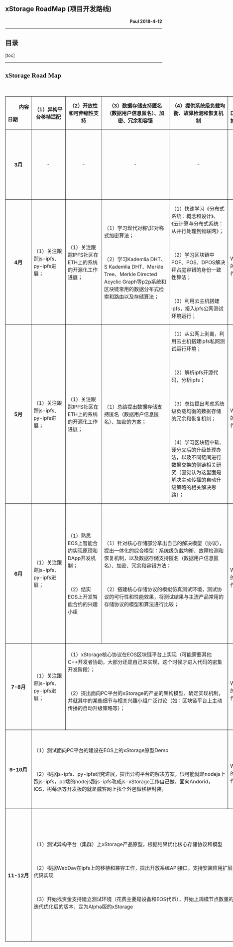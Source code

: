 ## xStorage RoadMap (项目开发路线)

**<p align="right">Paul 2018-4-12</p>**

***
## 目录
[toc]
***

## <p class=MsoTitle><span lang=EN-US style='text-align:center;font-family:方正小标宋简体'>xStorage Road Map</span></p>

<p class=MsoNormal align=right style='text-align:right'><span lang=EN-US>&nbsp;</span></p>

<div align=center>

<table class=MsoTableGrid border=1 cellspacing=0 cellpadding=0 width=0
 style='width:766.55pt;border-collapse:collapse;border:none'>
 <thead>
  <tr style='page-break-inside:avoid;height:31.75pt'>
   <td width=75 style='width:56.45pt;border:solid windowtext 1.0pt;padding:
   0cm 5.4pt 0cm 5.4pt;height:31.75pt'>
   <p class=MsoNormal align=right style='text-align:right'><b>内容</b></p>
   <p class=MsoNormal><b>日期</b></p>
   </td>
   <td width=104 style='width:78.0pt;border:solid windowtext 1.0pt;border-left:
   none;padding:0cm 5.4pt 0cm 5.4pt;height:31.75pt'>
   <p class=MsoNormal align=center style='text-align:center'><b>（<span
   lang=EN-US>1</span>）异构平台移植适配</b></p>
   </td>
   <td width=113 style='width:3.0cm;border:solid windowtext 1.0pt;border-left:
   none;padding:0cm 5.4pt 0cm 5.4pt;height:31.75pt'>
   <p class=MsoNormal align=center style='text-align:center'><b>（<span
   lang=EN-US>2</span>）开放性和可伸缩性支持</b></p>
   </td>
   <td width=227 style='width:6.0cm;border:solid windowtext 1.0pt;border-left:
   none;padding:0cm 5.4pt 0cm 5.4pt;height:31.75pt'>
   <p class=MsoNormal align=center style='text-align:center'><b>（<span
   lang=EN-US>3</span>）数据存储支持匿名（数据用户信息匿名）、加密、冗余和容错</b></p>
   </td>
   <td width=198 style='width:148.8pt;border:solid windowtext 1.0pt;border-left:
   none;padding:0cm 5.4pt 0cm 5.4pt;height:31.75pt'>
   <p class=MsoNormal align=center style='text-align:center'><b>（<span
   lang=EN-US>4</span>）提供系统级负载均衡、故障检测和恢复机制</b></p>
   </td>
   <td width=142 style='width:106.35pt;border:solid windowtext 1.0pt;
   border-left:none;padding:0cm 5.4pt 0cm 5.4pt;height:31.75pt'>
   <p class=MsoNormal><b>（<span lang=EN-US>5</span>）开放<span lang=EN-US>API</span>接口，支持安装应用扩展</b></p>
   </td>
   <td width=162 style='width:121.8pt;border:solid windowtext 1.0pt;border-left:
   none;padding:0cm 5.4pt 0cm 5.4pt;height:31.75pt'>
   <p class=MsoNormal align=center style='text-align:center'><b>结果<span
   lang=EN-US>/</span>或方案<span lang=EN-US>/</span>或思维<span lang=EN-US>/</span>或成果的物化体现</b></p>
   </td>
  </tr>
 </thead>
 <tr style='page-break-inside:avoid'>
  <td width=75 style='width:56.45pt;border:solid windowtext 1.0pt;border-top:
  none;padding:0cm 5.4pt 0cm 5.4pt'>
  <p class=MsoNormal align=center style='text-align:center'><b><span
  lang=EN-US>3</span>月</b></p>
  </td>
  <td width=104 style='width:78.0pt;border-top:none;border-left:none;
  border-bottom:solid windowtext 1.0pt;border-right:solid windowtext 1.0pt;
  padding:0cm 5.4pt 0cm 5.4pt'>
  <p class=MsoNormal align=center style='text-align:center'><span lang=EN-US>-</span></p>
  </td>
  <td width=113 style='width:3.0cm;border-top:none;border-left:none;border-bottom:
  solid windowtext 1.0pt;border-right:solid windowtext 1.0pt;padding:0cm 5.4pt 0cm 5.4pt'>
  <p class=MsoNormal align=center style='text-align:center'><span lang=EN-US>-</span></p>
  </td>
  <td width=227 style='width:6.0cm;border-top:none;border-left:none;border-bottom:
  solid windowtext 1.0pt;border-right:solid windowtext 1.0pt;padding:0cm 5.4pt 0cm 5.4pt'>
  <p class=MsoNormal align=center style='text-align:center'><span lang=EN-US>-</span></p>
  </td>
  <td width=198 style='width:148.8pt;border-top:none;border-left:none;
  border-bottom:solid windowtext 1.0pt;border-right:solid windowtext 1.0pt;
  padding:0cm 5.4pt 0cm 5.4pt'>
  <p class=MsoNormal align=center style='text-align:center'><span lang=EN-US>-</span></p>
  </td>
  <td width=142 style='width:106.35pt;border-top:none;border-left:none;
  border-bottom:solid windowtext 1.0pt;border-right:solid windowtext 1.0pt;
  padding:0cm 5.4pt 0cm 5.4pt'>
  <p class=MsoNormal align=center style='text-align:center'><span lang=EN-US>-</span></p>
  </td>
  <td width=162 style='width:121.8pt;border-top:none;border-left:none;
  border-bottom:solid windowtext 1.0pt;border-right:solid windowtext 1.0pt;
  padding:0cm 5.4pt 0cm 5.4pt'>
  <p class=MsoNormal align=left style='text-align:left'>（<span lang=EN-US>1</span>）确定了研发<span
  lang=EN-US>xStorage</span>产品构想，并调研相关技术和项目现状，评估必要性与可行性，梳理细化出<span lang=EN-US>xStorage</span>在开源项目的基础上的增量和区别。</p>
  </td>
 </tr>
 <tr style='page-break-inside:avoid'>
  <td width=75 style='width:56.45pt;border:solid windowtext 1.0pt;border-top:
  none;padding:0cm 5.4pt 0cm 5.4pt'>
  <p class=MsoNormal align=center style='text-align:center;layout-grid-mode:
  char'><b><span lang=EN-US>4</span>月</b></p>
  </td>
  <td width=104 style='width:78.0pt;border-top:none;border-left:none;
  border-bottom:solid windowtext 1.0pt;border-right:solid windowtext 1.0pt;
  padding:0cm 5.4pt 0cm 5.4pt'>
  <p class=MsoNormal align=left style='text-align:left;layout-grid-mode:char'>（<span
  lang=EN-US>1</span>）关注跟踪<span lang=EN-US>js-ipfs</span>、<span lang=EN-US>py-ipfs</span>进展；</p>
  </td>
  <td width=113 style='width:3.0cm;border-top:none;border-left:none;border-bottom:
  solid windowtext 1.0pt;border-right:solid windowtext 1.0pt;padding:0cm 5.4pt 0cm 5.4pt'>
  <p class=MsoNormal align=left style='text-align:left;layout-grid-mode:char'>（<span
  lang=EN-US>1</span>）关注跟踪<span lang=EN-US>IPFS</span>社区在<span lang=EN-US>ETH</span>上的系统的开源化工作进展；</p>
  </td>
  <td width=227 style='width:6.0cm;border-top:none;border-left:none;border-bottom:
  solid windowtext 1.0pt;border-right:solid windowtext 1.0pt;padding:0cm 5.4pt 0cm 5.4pt'>
  <p class=MsoNormal align=left style='text-align:left;layout-grid-mode:char'>（<span
  lang=EN-US>1</span>）学习现代对称<span lang=EN-US>\</span>非对称式加密算法；</p>
  <p class=MsoNormal align=left style='text-align:left;layout-grid-mode:char'><span
  lang=EN-US>&nbsp;</span></p>
  <p class=MsoNormal align=left style='text-align:left;layout-grid-mode:char'>（<span
  lang=EN-US>2</span>）学习<span lang=EN-US>Kademlia DHT</span>、<span lang=EN-US>S
  Kademlia DHT</span>、<span lang=EN-US>Merkle Tree</span>、<span lang=EN-US>Merkle
  Directed Acyclic Graph</span>等<span lang=EN-US>p2p</span>系统和区块链常用的数据分布式检索和路由以及存储算法；</p>
  </td>
  <td width=198 style='width:148.8pt;border-top:none;border-left:none;
  border-bottom:solid windowtext 1.0pt;border-right:solid windowtext 1.0pt;
  padding:0cm 5.4pt 0cm 5.4pt'>
  <p class=MsoNormal align=left style='text-align:left;layout-grid-mode:char'>（<span
  lang=EN-US>1</span>）快速学习《分布式系统：概念和设计》、《云计算与分布式系统：从并行处理到物联网》；</p>
  <p class=MsoNormal align=left style='text-align:left;layout-grid-mode:char'><span
  lang=EN-US>&nbsp;</span></p>
  <p class=MsoNormal align=left style='text-align:left;layout-grid-mode:char'>（<span
  lang=EN-US>2</span>）学习区块链中<span lang=EN-US>POF</span>、<span lang=EN-US>POS</span>、<span
  lang=EN-US>DPOS</span>解决拜占庭容错的身份一致性算法；</p>
  <p class=MsoNormal align=left style='text-align:left;layout-grid-mode:char'><span
  lang=EN-US>&nbsp;</span></p>
  <p class=MsoNormal align=left style='text-align:left;layout-grid-mode:char'>（<span
  lang=EN-US>3</span>）利用云主机搭建<span lang=EN-US>ipfs</span>，接入<span lang=EN-US>ipfs</span>公网测试环境运行；</p>
  </td>
  <td width=142 style='width:106.35pt;border-top:none;border-left:none;
  border-bottom:solid windowtext 1.0pt;border-right:solid windowtext 1.0pt;
  padding:0cm 5.4pt 0cm 5.4pt'>
  <p class=MsoNormal align=left style='text-align:left;layout-grid-mode:char'>（<span
  lang=EN-US>1</span>）关注跟踪<span lang=EN-US>WebDav</span>在<span lang=EN-US>ipfs</span>上的移植和兼容工作；</p>
  </td>
  <td width=162 style='width:121.8pt;border-top:none;border-left:none;
  border-bottom:solid windowtext 1.0pt;border-right:solid windowtext 1.0pt;
  padding:0cm 5.4pt 0cm 5.4pt'>
  <p class=MsoNormal align=left style='text-align:left'>（<span lang=EN-US>1</span>）整理出可以用来构建<span
  lang=EN-US>xStorage</span>核心存储协议的相关技术笔记</p>
  <p class=MsoNormal align=left style='text-align:left'><span lang=EN-US>&nbsp;</span></p>
  <p class=MsoNormal align=left style='text-align:left'>（<span lang=EN-US>2</span>）编译<span
  lang=EN-US>ipfs</span>源码，搭建接入<span lang=EN-US>ipfs</span>公网的测试环境，跑通<span
  lang=EN-US>ipfs</span>重要组件，抽取出组件之间的模块关系图（功能组件粒度）</p>
  </td>
 </tr>
 <tr style='page-break-inside:avoid'>
  <td width=75 style='width:56.45pt;border:solid windowtext 1.0pt;border-top:
  none;padding:0cm 5.4pt 0cm 5.4pt'>
  <p class=MsoNormal align=center style='text-align:center;layout-grid-mode:
  char'><b><span lang=EN-US>5</span>月</b></p>
  </td>
  <td width=104 style='width:78.0pt;border-top:none;border-left:none;
  border-bottom:solid windowtext 1.0pt;border-right:solid windowtext 1.0pt;
  padding:0cm 5.4pt 0cm 5.4pt'>
  <p class=MsoNormal align=left style='text-align:left;layout-grid-mode:char'>（<span
  lang=EN-US>1</span>）关注跟踪<span lang=EN-US>js-ipfs</span>、<span lang=EN-US>py-ipfs</span>进展；</p>
  </td>
  <td width=113 style='width:3.0cm;border-top:none;border-left:none;border-bottom:
  solid windowtext 1.0pt;border-right:solid windowtext 1.0pt;padding:0cm 5.4pt 0cm 5.4pt'>
  <p class=MsoNormal align=left style='text-align:left;layout-grid-mode:char'>（<span
  lang=EN-US>1</span>）关注跟踪<span lang=EN-US>IPFS</span>社区在<span lang=EN-US>ETH</span>上的系统的开源化工作进展；</p>
  </td>
  <td width=227 style='width:6.0cm;border-top:none;border-left:none;border-bottom:
  solid windowtext 1.0pt;border-right:solid windowtext 1.0pt;padding:0cm 5.4pt 0cm 5.4pt'>
  <p class=MsoNormal align=left style='text-align:left;layout-grid-mode:char'>（<span
  lang=EN-US>1</span>）总结提出数据存储支持匿名（数据用户信息匿名）、加密的方案；</p>
  </td>
  <td width=198 style='width:148.8pt;border-top:none;border-left:none;
  border-bottom:solid windowtext 1.0pt;border-right:solid windowtext 1.0pt;
  padding:0cm 5.4pt 0cm 5.4pt'>
  <p class=MsoNormal align=left style='text-align:left;layout-grid-mode:char'>（<span
  lang=EN-US>1</span>）从公网上剥离，利用云主机搭建<span lang=EN-US>ipfs</span>私网测试运行环境；</p>
  <p class=MsoNormal align=left style='text-align:left;layout-grid-mode:char'><span
  lang=EN-US>&nbsp;</span></p>
  <p class=MsoNormal align=left style='text-align:left;layout-grid-mode:char'>（<span
  lang=EN-US>2</span>）解析<span lang=EN-US>ipfs</span>开源代码，分析<span lang=EN-US>ipfs</span>；</p>
  <p class=MsoNormal align=left style='text-align:left;layout-grid-mode:char'><span
  lang=EN-US>&nbsp;</span></p>
  <p class=MsoNormal align=left style='text-align:left;layout-grid-mode:char'>（<span
  lang=EN-US>3</span>）总结提出考虑系统级负载均衡的数据存储的冗余和恢复机制；</p>
  <p class=MsoNormal align=left style='text-align:left;layout-grid-mode:char'><span
  lang=EN-US>&nbsp;</span></p>
  <p class=MsoNormal align=left style='text-align:left;layout-grid-mode:char'>（<span
  lang=EN-US>4</span>）学习区块链中软、硬分叉后的升级处理办法，以及不同链间进行数据交换的侧链相关研究（直觉认为这里面是解决主动传播的自动升级策略的相关解决思路）；</p>
  </td>
  <td width=142 style='width:106.35pt;border-top:none;border-left:none;
  border-bottom:solid windowtext 1.0pt;border-right:solid windowtext 1.0pt;
  padding:0cm 5.4pt 0cm 5.4pt'>
  <p class=MsoNormal align=left style='text-align:left;layout-grid-mode:char'>（<span
  lang=EN-US>1</span>）关注跟踪<span lang=EN-US>WebDav</span>在<span lang=EN-US>ipfs</span>上的移植和兼容工作；</p>
  </td>
  <td width=162 style='width:121.8pt;border-top:none;border-left:none;
  border-bottom:solid windowtext 1.0pt;border-right:solid windowtext 1.0pt;
  padding:0cm 5.4pt 0cm 5.4pt'>
  <p class=MsoNormal align=left style='text-align:left'>（<span lang=EN-US>1</span>）搭建少量节点的<span
  lang=EN-US>ipfs</span>私网的测试环境，解析<span lang=EN-US>ipfs</span>开源代码，代码做注释标注至函数级，抽取了模块关系图（代码类粒度）；</p>
  <p class=MsoNormal align=left style='text-align:left'><span lang=EN-US>&nbsp;</span></p>
  <p class=MsoNormal align=left style='text-align:left'>（<span lang=EN-US>2</span>）提出<span
  lang=EN-US>xStorage</span>实现数据存储中用户匿名和加密的模型和算法；</p>
  <p class=MsoNormal align=left style='text-align:left'><span lang=EN-US>&nbsp;</span></p>
  <p class=MsoNormal align=left style='text-align:left'>（<span lang=EN-US>3</span>）提出<span
  lang=EN-US>xStorage</span>支持数据冗余和恢复的系统级负载均衡机制；</p>
  </td>
 </tr>
 <tr style='page-break-inside:avoid'>
  <td width=75 style='width:56.45pt;border:solid windowtext 1.0pt;border-top:
  none;padding:0cm 5.4pt 0cm 5.4pt'>
  <p class=MsoNormal align=center style='text-align:center;layout-grid-mode:
  char'><b><span lang=EN-US>6</span>月</b></p>
  </td>
  <td width=104 style='width:78.0pt;border-top:none;border-left:none;
  border-bottom:solid windowtext 1.0pt;border-right:solid windowtext 1.0pt;
  padding:0cm 5.4pt 0cm 5.4pt'>
  <p class=MsoNormal align=left style='text-align:left;layout-grid-mode:char'>（<span
  lang=EN-US>1</span>）关注跟踪<span lang=EN-US>js-ipfs</span>、<span lang=EN-US>py-ipfs</span>进展；</p>
  </td>
  <td width=113 style='width:3.0cm;border-top:none;border-left:none;border-bottom:
  solid windowtext 1.0pt;border-right:solid windowtext 1.0pt;padding:0cm 5.4pt 0cm 5.4pt'>
  <p class=MsoNormal align=left style='text-align:left;layout-grid-mode:char'>（<span
  lang=EN-US>1</span>）熟悉<span lang=EN-US>EOS</span>上智能合约实现原理和<span lang=EN-US>DApp</span>开发机制；</p>
  <p class=MsoNormal align=left style='text-align:left;layout-grid-mode:char'><span
  lang=EN-US>&nbsp;</span></p>
  <p class=MsoNormal align=left style='text-align:left;layout-grid-mode:char'>（<span
  lang=EN-US>2</span>）结实<span lang=EN-US>EOS</span>上开发智能合约的兴趣小组</p>
  </td>
  <td width=425 colspan=2 style='width:318.9pt;border-top:none;border-left:
  none;border-bottom:solid windowtext 1.0pt;border-right:solid windowtext 1.0pt;
  padding:0cm 5.4pt 0cm 5.4pt'>
  <p class=MsoNormal align=left style='text-align:left;layout-grid-mode:char'>（<span
  lang=EN-US>1</span>）针对核心存储部分拿出自己的解决模型（协议），提出一体化的综合模型：系统级负载均衡、故障检测和恢复机制，以及数据存储支持匿名（数据用户信息匿名）、加密、冗余和容错方法；</p>
  <p class=MsoNormal align=left style='text-align:left;layout-grid-mode:char'><span
  lang=EN-US>&nbsp;</span></p>
  <p class=MsoNormal align=left style='text-align:left;layout-grid-mode:char'>（<span
  lang=EN-US>2</span>）搭建核心存储协议的模拟仿真测试环境，测试协议的可行性和性能效果，将测试结果与主流产品常用的存储协议的模型和算法进行比较；</p>
  </td>
  <td width=142 style='width:106.35pt;border-top:none;border-left:none;
  border-bottom:solid windowtext 1.0pt;border-right:solid windowtext 1.0pt;
  padding:0cm 5.4pt 0cm 5.4pt'>
  <p class=MsoNormal align=left style='text-align:left;layout-grid-mode:char'>（<span
  lang=EN-US>1</span>）关注跟踪<span lang=EN-US>WebDav</span>在<span lang=EN-US>ipfs</span>上的移植和兼容工作；</p>
  </td>
  <td width=162 style='width:121.8pt;border-top:none;border-left:none;
  border-bottom:solid windowtext 1.0pt;border-right:solid windowtext 1.0pt;
  padding:0cm 5.4pt 0cm 5.4pt'>
  <p class=MsoNormal align=left style='text-align:left'>（<span lang=EN-US>1</span>）提出整个<span
  lang=EN-US>xStorage</span>产品的核心存储协议的模型和算法；</p>
  <p class=MsoNormal align=left style='text-align:left'><span lang=EN-US>&nbsp;</span></p>
  <p class=MsoNormal align=left style='text-align:left'>（<span lang=EN-US>2</span>）并编写模拟仿真测试程序，给出仿真的测试结果，并与主流产品常用的存储协议的模型和算法做对比；</p>
  <p class=MsoNormal align=left style='text-align:left'><span lang=EN-US>&nbsp;</span></p>
  <p class=MsoNormal align=left style='text-align:left'>（<span lang=EN-US>3</span>）在区块链<span
  lang=EN-US>EOS</span>上开发<span lang=EN-US>DApp</span>的方法笔记；</p>
  </td>
 </tr>
 <tr style='page-break-inside:avoid'>
  <td width=75 style='width:56.45pt;border:solid windowtext 1.0pt;border-top:
  none;padding:0cm 5.4pt 0cm 5.4pt'>
  <p class=MsoNormal align=center style='text-align:center;layout-grid-mode:
  char'><b><span lang=EN-US>7-8</span>月</b></p>
  </td>
  <td width=104 style='width:78.0pt;border-top:none;border-left:none;
  border-bottom:solid windowtext 1.0pt;border-right:solid windowtext 1.0pt;
  padding:0cm 5.4pt 0cm 5.4pt'>
  <p class=MsoNormal align=left style='text-align:left;layout-grid-mode:char'>（<span
  lang=EN-US>1</span>）关注跟踪<span lang=EN-US>js-ipfs</span>、<span lang=EN-US>py-ipfs</span>进展；</p>
  </td>
  <td width=539 colspan=3 style='width:403.95pt;border-top:none;border-left:
  none;border-bottom:solid windowtext 1.0pt;border-right:solid windowtext 1.0pt;
  padding:0cm 5.4pt 0cm 5.4pt'>
  <p class=MsoNormal align=left style='text-align:left;layout-grid-mode:char'>（<span
  lang=EN-US>1</span>）<span lang=EN-US>xStorage</span>核心协议在<span lang=EN-US>EOS</span>区块链平台上实现（可能需要其他<span
  lang=EN-US>C++</span>开发者协助，大部分还是自己来实现，这个时候才进入代码的密集开发阶段）；</p>
  <p class=MsoNormal align=left style='text-align:left;layout-grid-mode:char'><span
  lang=EN-US>&nbsp;</span></p>
  <p class=MsoNormal align=left style='text-align:left;layout-grid-mode:char'>（<span
  lang=EN-US>2</span>）提出面向<span lang=EN-US>PC</span>平台的<span lang=EN-US>xStorage</span>的产品的架构模型、确定实现机制，并就其中的某些细节与相关兴趣小组广泛讨论（如：区块链平台上主动传播的自动升级策略等）；</p>
  <p class=MsoNormal align=left style='text-align:left;layout-grid-mode:char'><span
  lang=EN-US>&nbsp;</span></p>
  </td>
  <td width=142 style='width:106.35pt;border-top:none;border-left:none;
  border-bottom:solid windowtext 1.0pt;border-right:solid windowtext 1.0pt;
  padding:0cm 5.4pt 0cm 5.4pt'>
  <p class=MsoNormal align=left style='text-align:left;layout-grid-mode:char'>（<span
  lang=EN-US>1</span>）关注跟踪<span lang=EN-US>WebDav</span>在<span lang=EN-US>ipfs</span>上的移植和兼容工作；</p>
  </td>
  <td width=162 style='width:121.8pt;border-top:none;border-left:none;
  border-bottom:solid windowtext 1.0pt;border-right:solid windowtext 1.0pt;
  padding:0cm 5.4pt 0cm 5.4pt'>
  <p class=MsoNormal align=left style='text-align:left'>（<span lang=EN-US>1</span>）在区块链<span
  lang=EN-US>EOS</span>上实现<span lang=EN-US>xStorage</span>核心存储协议；</p>
  <p class=MsoNormal align=left style='text-align:left'><span lang=EN-US>&nbsp;</span></p>
  <p class=MsoNormal align=left style='text-align:left'>（<span lang=EN-US>2</span>）给出整个<span
  lang=EN-US>xStorage</span>全系统架构方案，并细化到各个部分的模型和算法级别；</p>
  </td>
 </tr>
 <tr style='page-break-inside:avoid'>
  <td width=75 style='width:56.45pt;border:solid windowtext 1.0pt;border-top:
  none;padding:0cm 5.4pt 0cm 5.4pt'>
  <p class=MsoNormal align=center style='text-align:center;layout-grid-mode:
  char'><b><span lang=EN-US>9-10</span>月</b></p>
  </td>
  <td width=643 colspan=4 style='width:17.0cm;border-top:none;border-left:none;
  border-bottom:solid windowtext 1.0pt;border-right:solid windowtext 1.0pt;
  padding:0cm 5.4pt 0cm 5.4pt'>
  <p class=MsoNormal align=left style='text-align:left;layout-grid-mode:char'>（<span
  lang=EN-US>1</span>）测试面向<span lang=EN-US>PC</span>平台的建设在<span lang=EN-US>EOS</span>上的<span
  lang=EN-US>xStorage</span>原型<span lang=EN-US>Demo</span></p>
  <p class=MsoNormal align=left style='text-align:left;layout-grid-mode:char'><span
  lang=EN-US>&nbsp;</span></p>
  <p class=MsoNormal align=left style='text-align:left;layout-grid-mode:char'>（<span
  lang=EN-US>2</span>）根据<span lang=EN-US>js-ipfs</span>、<span lang=EN-US>py-ipfs</span>研究进展，提出异构平台的解决方案，很可能就是<span
  lang=EN-US>nodejs</span>上跑<span lang=EN-US>js-ipfs</span>，<span lang=EN-US>pc</span>端的<span
  lang=EN-US>nodejs</span>跑<span lang=EN-US>js-ipfs</span>改成<span lang=EN-US>js-xStorage</span>工作自己做，面向<span
  lang=EN-US>Andorid</span>，<span lang=EN-US>IOS</span>，树莓派等开发板的就是威客网上找个外包做移植封装。</p>
  </td>
  <td width=142 style='width:106.35pt;border-top:none;border-left:none;
  border-bottom:solid windowtext 1.0pt;border-right:solid windowtext 1.0pt;
  padding:0cm 5.4pt 0cm 5.4pt'>
  <p class=MsoNormal align=left style='text-align:left;layout-grid-mode:char'>（<span
  lang=EN-US>1</span>）关注跟踪<span lang=EN-US>WebDav</span>在<span lang=EN-US>ipfs</span>上的移植和兼容工作；</p>
  </td>
  <td width=162 style='width:121.8pt;border-top:none;border-left:none;
  border-bottom:solid windowtext 1.0pt;border-right:solid windowtext 1.0pt;
  padding:0cm 5.4pt 0cm 5.4pt'>
  <p class=MsoNormal align=left style='text-align:left'>（<span lang=EN-US>1</span>）完成支持<span
  lang=EN-US>PC</span>平台的建设在<span lang=EN-US>EOS</span>区块上的<span lang=EN-US>xStorage</span>产品原型程序，并进行功能测试；</p>
  <p class=MsoNormal align=left style='text-align:left'><span lang=EN-US>&nbsp;</span></p>
  <p class=MsoNormal align=left style='text-align:left'>（<span lang=EN-US>2</span>）给出适配异构平台的解决方案；</p>
  </td>
 </tr>
 <tr style='page-break-inside:avoid'>
  <td width=75 style='width:56.45pt;border:solid windowtext 1.0pt;border-top:
  none;padding:0cm 5.4pt 0cm 5.4pt'>
  <p class=MsoNormal align=center style='text-align:center;layout-grid-mode:
  char'><b><span lang=EN-US>11-12</span>月</b></p>
  </td>
  <td width=784 colspan=5 style='width:588.3pt;border-top:none;border-left:
  none;border-bottom:solid windowtext 1.0pt;border-right:solid windowtext 1.0pt;
  padding:0cm 5.4pt 0cm 5.4pt'>
  <p class=MsoNormal align=left style='text-align:left;layout-grid-mode:char'>（<span
  lang=EN-US>1</span>）测试异构平台（集群）上<span lang=EN-US>xStorage</span>产品原型，根据结果优化核心存储协议和模型</p>
  <p class=MsoNormal align=left style='text-align:left;layout-grid-mode:char'><span
  lang=EN-US>&nbsp;</span></p>
  <p class=MsoNormal align=left style='text-align:left;layout-grid-mode:char'>（<span
  lang=EN-US>2</span>）根据<span lang=EN-US>WebDav</span>在<span lang=EN-US>ipfs</span>上的移植和兼容工作，提出开放系统<span
  lang=EN-US>API</span>接口，支持安装应用扩展的方案思路，并代码实现</p>
  <p class=MsoNormal align=left style='text-align:left;layout-grid-mode:char'><span
  lang=EN-US>&nbsp;</span></p>
  <p class=MsoNormal align=left style='text-align:left;layout-grid-mode:char'>（<span
  lang=EN-US>3</span>）开始找资金支持建立测试环境（花费主要是设备和<span lang=EN-US>EOS</span>代币），开始上规模节点数量的测试环境，测试迭代优化后的版本，定为<span
  lang=EN-US>Alpha</span>版的<span lang=EN-US>xStorage</span></p>
  </td>
  <td width=162 style='width:121.8pt;border-top:none;border-left:none;
  border-bottom:solid windowtext 1.0pt;border-right:solid windowtext 1.0pt;
  padding:0cm 5.4pt 0cm 5.4pt'>
  <p class=MsoNormal align=left style='text-align:left'>（<span lang=EN-US>1</span>）完成异构平台（集群）上<span
  lang=EN-US>xStorage</span>产品原型程序，并进行功能测试；</p>
  <p class=MsoNormal align=left style='text-align:left'><span lang=EN-US>&nbsp;</span></p>
  <p class=MsoNormal align=left style='text-align:left'>（<span lang=EN-US>2</span>）完成<span
  lang=EN-US>xStorage</span>上支持<span lang=EN-US>WebDav</span>协议的方案，给出<span
  lang=EN-US>xStorage</span>上安装应用扩展的方案；</p>
  <p class=MsoNormal align=left style='text-align:left'><span lang=EN-US>&nbsp;</span></p>
  <p class=MsoNormal align=left style='text-align:left'>（<span lang=EN-US>3</span>）发布<span
  lang=EN-US>xStorage</span>产品<span lang=EN-US>Alpha</span>版（测试版）</p>
  </td>
 </tr>
</table>

</div>

<p class=MsoNormal><span lang=EN-US>&nbsp;</span></p>

</div>
